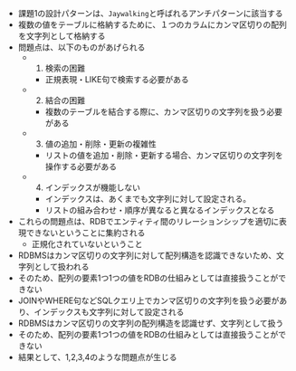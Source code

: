 - 課題1の設計パターンは、`Jaywalking`と呼ばれるアンチパターンに該当する
- 複数の値をテーブルに格納するために、１つのカラムにカンマ区切りの配列を文字列として格納する
- 問題点は、以下のものがあげられる
  - 1. 検索の困難
    - 正規表現・LIKE句で検索する必要がある
  - 2. 結合の困難
    - 複数のテーブルを結合する際に、カンマ区切りの文字列を扱う必要がある
  - 3. 値の追加・削除・更新の複雑性
    - リストの値を追加・削除・更新する場合、カンマ区切りの文字列を操作する必要がある
  - 4. インデックスが機能しない
    - インデックスは、あくまでも文字列に対して設定される。
    - リストの組み合わせ・順序が異なると異なるインデックスとなる
- これらの問題点は、RDBでエンティティ間のリレーションシップを適切に表現できないということに集約される
  - 正規化されていないということ
- RDBMSはカンマ区切りの文字列に対して配列構造を認識できないため、文字列として扱われる
- そのため、配列の要素1つ1つの値をRDBの仕組みとしては直接扱うことができない
- JOINやWHERE句などSQLクエリ上でカンマ区切りの文字列を扱う必要があり、インデックスも文字列に対して設定される
- RDBMSはカンマ区切りの文字列の配列構造を認識せず、文字列として扱う
- そのため、配列の要素1つ1つの値をRDBの仕組みとしては直接扱うことができない
- 結果として、1,2,3,4のような問題点が生じる
